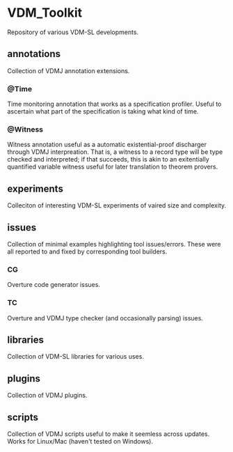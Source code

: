 # VDM_Toolkit
Repository of various VDM-SL developments.

## annotations
Collection of VDMJ annotation extensions.

### @Time
Time monitoring annotation that works as a specification profiler. Useful to ascertain what part of the specification is taking what kind of time. 

### @Witness
Witness annotation useful as a automatic existential-proof discharger through VDMJ interpreation. That is, a witness to a record type will be type checked and interpreted; if that succeeds, this is akin to an exitentially quantified variable witness useful for later translation to theorem provers. 
 
## experiments
Colleciton of interesting VDM-SL experiments of vaired size and complexity.

## issues 
Collection of minimal examples highlighting tool issues/errors. These were all reported to and fixed by corresponding tool builders.

### CG
Overture code generator issues. 

### TC
Overture and VDMJ type checker (and occasionally parsing) issues.

## libraries 
Collection of VDM-SL libraries for various uses. 

## plugins 
Collection of VDMJ plugins.

## scripts 
Collection of VDMJ scripts useful to make it seemless across updates. Works for Linux/Mac (haven't tested on Windows). 